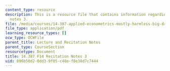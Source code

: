 ```yaml
---
content_type: resource
description: This is a resource file that contains information regarding recitation
  notes 3.
file: /media/courses/14-387-applied-econometrics-mostly-harmless-big-data-fall-2014/896b50d20dd39f05c48ef8e38d7c7444_MIT14_387F14_Recitation3.pdf
file_type: application/pdf
learning_resource_types: []
ocw_type: OCWFile
parent_title: Lecture and Recitation Notes
parent_type: CourseSection
resourcetype: Document
title: 14.387 F14 Recitation Notes 3
uid: 896b50d2-0dd3-9f05-c48e-f8e38d7c7444
---
```

